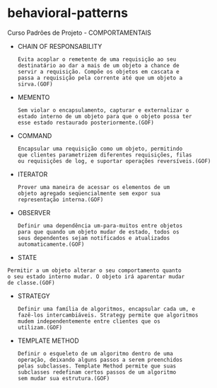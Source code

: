 # behavioral-patterns
Curso Padrões de Projeto - COMPORTAMENTAIS

* CHAIN OF RESPONSABILITY
  ```
  Evita acoplar o remetente de uma requisição ao seu
  destinatário ao dar a mais de um objeto a chance de
  servir a requisição. Compõe os objetos em cascata e
  passa a requisição pela corrente até que um objeto a
  sirva.(GOF)
  ```
* MEMENTO
  ```
  Sem violar o encapsulamento, capturar e externalizar o
  estado interno de um objeto para que o objeto possa ter
  esse estado restaurado posteriormente.(GOF)
  ```
* COMMAND
  ```
  Encapsular uma requisição como um objeto, permitindo
  que clientes parametrizem diferentes requisições, filas
  ou requisições de log, e suportar operações reversíveis.(GOF)
  ```
* ITERATOR
  ```
  Prover uma maneira de acessar os elementos de um
  objeto agregado seqüencialmente sem expor sua
  representação interna.(GOF)
  ```
* OBSERVER
  ```
  Definir uma dependência um-para-muitos entre objetos
  para que quando um objeto mudar de estado, todos os
  seus dependentes sejam notificados e atualizados
  automaticamente.(GOF)
  ```
 * STATE
  ```
  Permitir a um objeto alterar o seu comportamento quanto
  o seu estado interno mudar. O objeto irá aparentar mudar
  de classe.(GOF)
  ```
* STRATEGY
  ```
  Definir uma família de algoritmos, encapsular cada um, e
  fazê-los intercambiáveis. Strategy permite que algoritmos
  mudem independentemente entre clientes que os
  utilizam.(GOF)
  ```
* TEMPLATE METHOD
  ```
  Definir o esqueleto de um algoritmo dentro de uma
  operação, deixando alguns passos a serem preenchidos
  pelas subclasses. Template Method permite que suas
  subclasses redefinam certos passos de um algoritmo
  sem mudar sua estrutura.(GOF)
  ```

